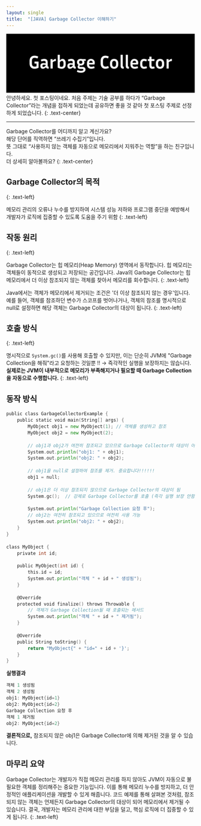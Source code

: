 ```yaml
---
layout: single
title:  "[JAVA] Garbage Collector 이해하기"
---
```


  <img src="/assets/GarbageCollector2.png" style="max-width: 100%; height: auto;" />  
  안녕하세요. 첫 포스팅이네요. 처음 주제는 기술 공부를 하다가 “Garbage Collector”라는 개념을 접하게 되었는데 공유하면 좋을 것 같아 
  첫 포스팅 주제로 선정하게 되었습니다.
  {: .text-center}
  
  <hr/>
  Garbage Collector를 어디까지 알고 계신가요? 
  <br>
  해당 단어를 직역하면 “쓰레기 수집기”입니다.
  <br>
  뜻 그대로 “사용하지 않는 객체를 자동으로 메모리에서 지워주는 역할”을 하는 친구입니다.
  <br>
  더 상세히 알아볼까요?
  {: .text-center}
  

## Garbage Collector의 목적
{: .text-left}

메모리 관리의 오류나 누수를 방지하여 시스템 성능 저하와 프로그램 중단을 예방해서 개발자가 로직에 집중할 수 있도록 도움을 주기 위함
{: .text-left}

## 작동 원리
{: .text-left}

Garbage Collector는 힙 메모리(Heap Memory) 영역에서 동작합니다. 힙 메모리는 객체들이 동적으로 생성되고 저장되는 공간입니다. Java의 Garbage Collector는 힙 메모리에서 더 이상 참조되지 않는 객체를 찾아서 메모리를 회수합니다.
{: .text-left}

Java에서는 객체가 메모리에서 제거되는 조건은 '더 이상 참조되지 않는 경우'입니다. 
예를 들어, 객체를 참조하던 변수가 스코프를 벗어나거나, 객체의 참조를 명시적으로 null로 설정하면 해당 객체는 Garbage Collector의 대상이 됩니다.
{: .text-left}

## 호출 방식
{: .text-left}

명시적으로 `System.gc()`를 사용해 호출할 수 있지만, 이는 단순히 JVM에 "Garbage Collection을 해줘"라고 요청하는 것일뿐 !! → 즉각적인 실행을 보장하지는 않습니다. 
**실제로는 JVM이 내부적으로 메모리가 부족해지거나 필요할 때 Garbage Collection을 자동으로 수행합니다.**
{: .text-left}

## 동작 방식
```go
public class GarbageCollectorExample {
    public static void main(String[] args) {
        MyObject obj1 = new MyObject(1); // 객체를 생성하고 참조
        MyObject obj2 = new MyObject(2);

        // obj1과 obj2가 여전히 참조되고 있으므로 Garbage Collector의 대상이 아님
        System.out.println("obj1: " + obj1);
        System.out.println("obj2: " + obj2);

        // obj1을 null로 설정하여 참조를 제거. 중요합니다!!!!!!
        obj1 = null;

        // obj1은 더 이상 참조되지 않으므로 Garbage Collector의 대상이 됨
        System.gc();  // 강제로 Garbage Collector를 호출 (즉각 실행 보장 안함)

        System.out.println("Garbage Collection 요청 후");
        // obj2는 여전히 참조되고 있으므로 여전히 사용 가능
        System.out.println("obj2: " + obj2);
    }
}

class MyObject {
    private int id;

    public MyObject(int id) {
        this.id = id;
        System.out.println("객체 " + id + " 생성됨");
    }

    @Override
    protected void finalize() throws Throwable {
        // 객체가 Garbage Collection될 때 호출되는 메서드
        System.out.println("객체 " + id + " 제거됨");
    }

    @Override
    public String toString() {
        return "MyObject{" + "id=" + id + '}';
    }
}
```

**실행결과**
```go
객체 1 생성됨
객체 2 생성됨
obj1: MyObject{id=1}
obj2: MyObject{id=2}
Garbage Collection 요청 후
객체 1 제거됨
obj2: MyObject{id=2}
```

**결론적으로,** 참조되지 않은 obj1은 Garbage Collector에 의해 제거된 것을 알 수 있습니다.

## 마무리 요약

Garbage Collector는 개발자가 직접 메모리 관리를 하지 않아도 JVM이 자동으로 불필요한 객체를 정리해주는 중요한 기능입니다. 이를 통해 메모리 누수를 방지하고, 더 안정적인 애플리케이션을 개발할 수 있게 해줍니다. 코드 예제를 통해 살펴본 것처럼, 참조되지 않는 객체는 언제든지 Garbage Collector의 대상이 되어 메모리에서 제거될 수 있습니다. 결국, 개발자는 메모리 관리에 대한 부담을 덜고, 핵심 로직에 더 집중할 수 있게 됩니다.
{: .text-left}
